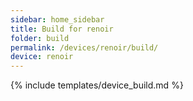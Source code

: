 ```yaml
---
sidebar: home_sidebar
title: Build for renoir
folder: build
permalink: /devices/renoir/build/
device: renoir
---
```

{% include templates/device_build.md %}
